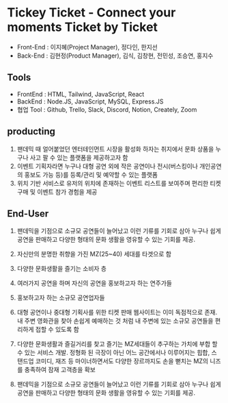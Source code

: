# Tickey Ticket - Connect your moments Ticket by Ticket

- Front-End : 이지혜(Project Manager), 정다인, 한지선
- Back-End : 김현정(Product Manager), 김식, 김창현, 전민성, 조승연, 홍지수

## Tools

- FrontEnd : HTML, Tailwind, JavaScript, React
- BackEnd : Node.JS, JavaScript, MySQL, Express.JS
- 협업 Tool : Github, Trello, Slack, Discord, Notion, Creately, Zoom

## producting

1.  팬데믹 때 얼어붙었던 엔터테인먼트 시장을 활성화 하자는 취지에서 문화 상품을 누구나 사고 팔 수 있는 플랫폼을 제공하고자 함
2.  이벤트 기획자라면 누구나 대형 공연 외에 작은 공연이나 전시(버스킹이나 개인공연의 홍보도 가능 등)를 등록/관리 및 예약할 수 있는 플랫폼
3.  위치 기반 서비스로 유저의 위치에 존재하는 이벤트 리스트를 보여주며 편리한 티켓 구매 및 이벤트 참가 경험을 제공

## End-User

1. 팬데믹을 기점으로 소규모 공연들이 늘어났고 이런 기류를 기회로 삼아 누구나 쉽게 공연을 판매하고 다양한 형태의 문화 생활을 영유할 수 있는 기회를 제공.
1. 자신만의 분명한 취향을 가진 MZ(25~40) 세대를 타겟으로 함
1. 다양한 문화생활을 즐기는 소비자 층
1. 여러가지 공연을 하며 자신의 공연을 홍보하고자 하는 연주가들
1. 홍보하고자 하는 소규모 공연업자들

1. 대형 공연이나 중대형 기획사를 위한 티켓 판매 웹사이트는 이미 독점적으로 존재. 내 주변 영화관을 찾아 손쉽게 예매하는 것 처럼 내 주변에 있는 소규모 공연들을 편리하게 접할 수 있도록 함
1. 다양한 문화생활과 즐길거리를 찾고 즐기는 MZ세대들이 추구하는 가치에 부합 할 수 있는 서비스 개발. 정형화 된 극장이 아닌 어느 공간에서나 이루어지는 힙합, 스탠드업 코미디, 재즈 등 마이너하면서도 다양한 장르까지도 손을 뻗치는 MZ의 니즈를 충족하여 잠재 고객층을 확보
1. 팬데믹을 기점으로 소규모 공연들이 늘어났고 이런 기류를 기회로 삼아 누구나 쉽게 공연을 판매하고 다양한 형태의 문화 생활을 영유할 수 있는 기회를 제공.

